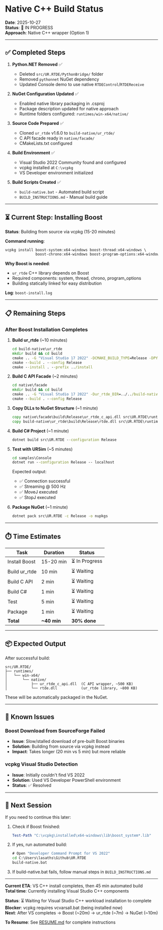# Native C++ Build Status

**Date**: 2025-10-27  
**Status**: 🔄 IN PROGRESS  
**Approach**: Native C++ wrapper (Option 1)

---

## ✅ Completed Steps

1. **Python.NET Removed** ✅
   - Deleted `src/UR.RTDE/PythonBridge/` folder
   - Removed `pythonnet` NuGet dependency
   - Updated Console demo to use native `RTDEControl`/`RTDEReceive`

2. **NuGet Configuration Updated** ✅
   - Enabled native library packaging in .csproj
   - Package description updated for native approach
   - Runtime folders configured: `runtimes/win-x64/native/`

3. **Source Code Prepared** ✅
   - Cloned `ur_rtde` v1.6.0 to `build-native/ur_rtde/`
   - C API facade ready in `native/facade/`
   - CMakeLists.txt configured

4. **Build Environment** ✅
   - Visual Studio 2022 Community found and configured
   - vcpkg installed at `C:\vcpkg`
   - VS Developer environment initialized

5. **Build Scripts Created** ✅
   - `build-native.bat` - Automated build script
   - `BUILD_INSTRUCTIONS.md` - Manual build guide

---

## ⏳ Current Step: Installing Boost

**Status**: Building from source via vcpkg (15-20 minutes)

**Command running**:
```powershell
vcpkg install boost-system:x64-windows boost-thread:x64-windows \
              boost-chrono:x64-windows boost-program-options:x64-windows
```

**Why Boost is needed**:
- `ur_rtde` C++ library depends on Boost
- Required components: system, thread, chrono, program_options
- Building statically linked for easy distribution

**Log**: `boost-install.log`

---

## 📋 Remaining Steps

### After Boost Installation Completes

1. **Build ur_rtde** (~10 minutes)
   ```bat
   cd build-native\ur_rtde
   mkdir build && cd build
   cmake .. -G "Visual Studio 17 2022" -DCMAKE_BUILD_TYPE=Release -DPYTHON_BINDINGS=OFF
   cmake --build . --config Release
   cmake --install . --prefix ../install
   ```

2. **Build C API Facade** (~2 minutes)
   ```bat
   cd native\facade
   mkdir build && cd build
   cmake .. -G "Visual Studio 17 2022" -Dur_rtde_DIR=../../build-native/ur_rtde/install
   cmake --build . --config Release
   ```

3. **Copy DLLs to NuGet Structure** (~1 minute)
   ```bat
   copy native\facade\build\Release\ur_rtde_c_api.dll src\UR.RTDE\runtimes\win-x64\native\
   copy build-native\ur_rtde\build\Release\rtde.dll src\UR.RTDE\runtimes\win-x64\native\
   ```

4. **Build C# Project** (~1 minute)
   ```bat
   dotnet build src\UR.RTDE --configuration Release
   ```

5. **Test with URSim** (~5 minutes)
   ```bat
   cd samples\Console
   dotnet run --configuration Release -- localhost
   ```
   
   Expected output:
   - ✅ Connection successful
   - ✅ Streaming @ 500 Hz
   - ✅ MoveJ executed
   - ✅ StopJ executed

6. **Package NuGet** (~1 minute)
   ```bat
   dotnet pack src\UR.RTDE -c Release -o nupkgs
   ```

---

## ⏱️ Time Estimates

| Task | Duration | Status |
|------|----------|--------|
| Install Boost | 15-20 min | ⏳ In Progress |
| Build ur_rtde | 10 min | ⏳ Waiting |
| Build C API | 2 min | ⏳ Waiting |
| Build C# | 1 min | ⏳ Waiting |
| Test | 5 min | ⏳ Waiting |
| Package | 1 min | ⏳ Waiting |
| **Total** | **~40 min** | **30% done** |

---

## 📦 Expected Output

After successful build:

```
src/UR.RTDE/
├── runtimes/
│   └── win-x64/
│       └── native/
│           ├── ur_rtde_c_api.dll  (C API wrapper, ~500 KB)
│           └── rtde.dll           (ur_rtde library, ~800 KB)
```

These will be automatically packaged in the NuGet.

---

## 🚨 Known Issues

### Boost Download from SourceForge Failed
- **Issue**: Slow/stalled download of pre-built Boost binaries
- **Solution**: Building from source via vcpkg instead
- **Impact**: Takes longer (20 min vs 5 min) but more reliable

### vcpkg Visual Studio Detection
- **Issue**: Initially couldn't find VS 2022
- **Solution**: Used VS Developer PowerShell environment
- **Status**: ✅ Resolved

---

## 📝 Next Session

If you need to continue this later:

1. Check if Boost finished:
   ```powershell
   Test-Path "C:\vcpkg\installed\x64-windows\lib\boost_system*.lib"
   ```

2. If yes, run automated build:
   ```bat
   # Open "Developer Command Prompt for VS 2022"
   cd C:\Users\lasaths\Github\UR.RTDE
   build-native.bat
   ```

3. If build-native.bat fails, follow manual steps in `BUILD_INSTRUCTIONS.md`

---

**Current ETA**: VS C++ install completes, then 45 min automated build  
**Total time**: Currently installing Visual Studio C++ components

**Status**: ⏳ Waiting for Visual Studio C++ workload installation to complete  
**Blocker**: vcpkg requires vcvarsall.bat (being installed now)  
**Next**: After VS completes → Boost (~20m) → ur_rtde (~7m) → NuGet (~10m)

**To Resume**: See [RESUME.md](../RESUME.md) for complete instructions
